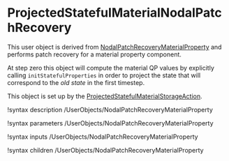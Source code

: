 # ProjectedStatefulMaterialNodalPatchRecovery

This user object is derived from [NodalPatchRecoveryMaterialProperty](NodalPatchRecoveryMaterialProperty.md) and performs patch recovery for a material property component.

At step zero this object will compute the material QP values by explicitly calling `initStatefulProperties` in order to project the state that will correspond to the *old state* in the first timestep.

This object is set up by the [ProjectedStatefulMaterialStorageAction](ProjectedStatefulMaterialStorageAction.md).

!syntax description /UserObjects/NodalPatchRecoveryMaterialProperty

!syntax parameters /UserObjects/NodalPatchRecoveryMaterialProperty

!syntax inputs /UserObjects/NodalPatchRecoveryMaterialProperty

!syntax children /UserObjects/NodalPatchRecoveryMaterialProperty
